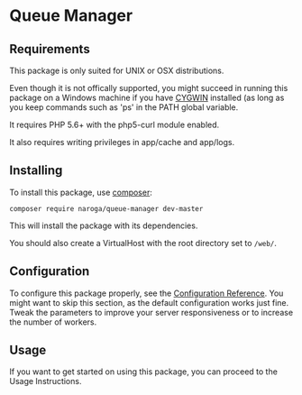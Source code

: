 Queue Manager
=============

Requirements
------------

This package is only suited for UNIX or OSX distributions.

Even though it is not offically supported, you might succeed in running this package 
on a Windows machine if you have [CYGWIN](https://www.cygwin.com/) installed (as long as 
you keep commands such as 'ps' in the PATH global variable.

It requires PHP 5.6+ with the php5-curl module enabled.

It also requires writing privileges in app/cache and app/logs.

Installing
----------

To install this package, use [composer](https://getcomposer.org):

    composer require naroga/queue-manager dev-master

This will install the package with its dependencies.

You should also create a VirtualHost with the root directory set to `/web/`.

Configuration
-------------

To configure this package properly, see the [Configuration Reference](/src/AppBundle/Resources/doc/Configuration.md).
You might want to skip this section, as the default configuration works just fine. Tweak the parameters
to improve your server responsiveness or to increase the number of workers.

Usage
-----

If you want to get started on using this package, you can proceed to the Usage Instructions.